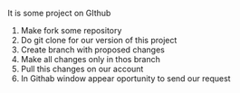 It is some project on GIthub

1. Make fork some repository
2. Do git clone for our version of this project
3. Create branch with proposed changes
4. Make all changes only in thos branch
5. Pull this changes on our account
6. In Githab window appear oportunity to send our request

